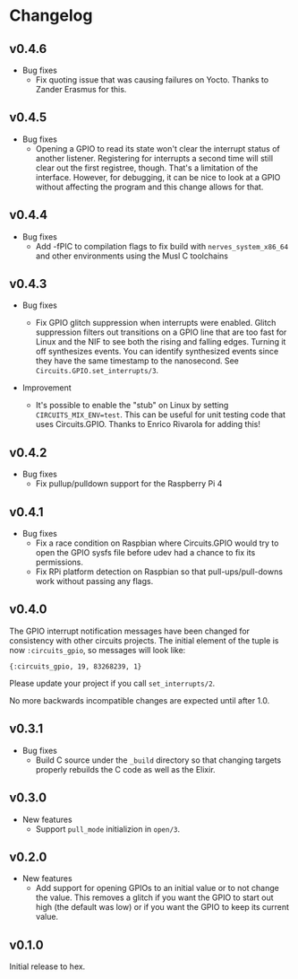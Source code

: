 # Changelog

## v0.4.6

* Bug fixes
  * Fix quoting issue that was causing failures on Yocto. Thanks to Zander
    Erasmus for this.

## v0.4.5

* Bug fixes
  * Opening a GPIO to read its state won't clear the interrupt status of another
    listener. Registering for interrupts a second time will still clear out the
    first registree, though. That's a limitation of the interface. However, for
    debugging, it can be nice to look at a GPIO without affecting the program
    and this change allows for that.

## v0.4.4

* Bug fixes
  * Add -fPIC to compilation flags to fix build with `nerves_system_x86_64` and
    other environments using the Musl C toolchains

## v0.4.3

* Bug fixes
  * Fix GPIO glitch suppression when interrupts were enabled. Glitch suppression
    filters out transitions on a GPIO line that are too fast for Linux and the
    NIF to see both the rising and falling edges. Turning it off synthesizes
    events. You can identify synthesized events since they have the same
    timestamp to the nanosecond. See `Circuits.GPIO.set_interrupts/3`.

* Improvement
  * It's possible to enable the "stub" on Linux by setting
    `CIRCUITS_MIX_ENV=test`. This can be useful for unit testing code that uses
    Circuits.GPIO. Thanks to Enrico Rivarola for adding this!

## v0.4.2

* Bug fixes
  * Fix pullup/pulldown support for the Raspberry Pi 4

## v0.4.1

* Bug fixes
  * Fix a race condition on Raspbian where Circuits.GPIO would try to open the
    GPIO sysfs file before udev had a chance to fix its permissions.
  * Fix RPi platform detection on Raspbian so that pull-ups/pull-downs work
    without passing any flags.

## v0.4.0

The GPIO interrupt notification messages have been changed for consistency with
other circuits projects. The initial element of the tuple is now
`:circuits_gpio`, so messages will look like:

`{:circuits_gpio, 19, 83268239, 1}`

Please update your project if you call `set_interrupts/2`.

No more backwards incompatible changes are expected until after 1.0.

## v0.3.1

* Bug fixes
  * Build C source under the `_build` directory so that changing targets
    properly rebuilds the C code as well as the Elixir.

## v0.3.0

* New features
  * Support `pull_mode` initializion in `open/3`.

## v0.2.0

* New features
  * Add support for opening GPIOs to an initial value or to not change the
    value. This removes a glitch if you want the GPIO to start out high (the
    default was low) or if you want the GPIO to keep its current value.

## v0.1.0

Initial release to hex.
